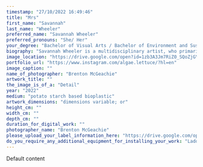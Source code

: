 ```yaml
---
timestamp: "27/10/2022 16:49:46"
title: "Mrs"
first_name: "Savannah"
last_name: "Wheeler"
preferred_name: "Savannah Wheeler"
preferred_pronouns: "She/ Her"
your_degree: "Bachelor of Visual Arts / Bachelor of Environment and Sustainability"
biography: "Savannah Wheeler is a multidisciplinary artist, who primarily works in the mode of installation. Central to her practice is exploring the possibilities of environmentally conscious materials, through speculative world-building. Her bioplastic constructions are the starting point of an investigation into the different permutations and applications of biodegradable materials. With a distinct focus on the qualities of bioplastics, her work lends itself to the possibilities of future studies into the functionality of the material."
image_location: "https://drive.google.com/open?id=1zb3A3Jm7RiZ0_SQoZjGYzdDWRsW_UdYl"
portfolio_url: "https://www.instagram.com/algae.lettuce/?hl=en"
image_caption: ""
name_of_photographer: "Brenton McGeachie"
artwork_title: ""
the_image_is_of_a: "Detail"
year: "2022"
medium: "potato starch based bioplastic"
artwork_dimensions: "dimensions variable; or"
height_cm: ""
width_cm: ""
depth_cm: ""
duration_for_digital_work: ""
photographer_name: "Brenton McGeachie"
please_upload_your_label_information_here: "https://drive.google.com/open?id=11j9vQ74MHClBC-MV0CgToQFQHy_C3jgL"
do_you_require_any_additional_equipment_for_installing_your_work: "Ladder and nails"
---
```


Default content